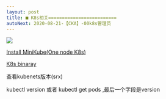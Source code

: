 ```yaml
---
layout: post
title: ■ K8s相关=========================
autoNext: 2020-08-21-【CKA】-00k8s管理员
---
```


![](/docs/images/2020-08-21-10-21-50.png)

[Install MiniKube(One node K8s)](https://github.com/kubernetes/minikube)

[K8s binaray](https://github.com/kubernetes/kubernetes/releases/tag/v1.18.8)

查看kubenets版本(srx)

kubectl version
或者
kubectl get pods ,最后一个字段是version
